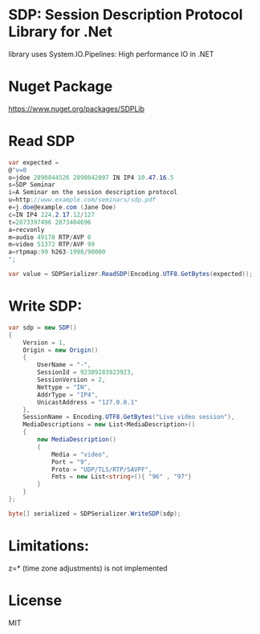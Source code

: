 # SDP: Session Description Protocol Library for .Net

library uses System.IO.Pipelines: High performance IO in .NET

# Nuget Package

https://www.nuget.org/packages/SDPLib

# Read SDP

```csharp
var expected = 
@"v=0
o=jdoe 2890844526 2890842807 IN IP4 10.47.16.5
s=SDP Seminar
i=A Seminar on the session description protocol
u=http://www.example.com/seminars/sdp.pdf
e=j.doe@example.com (Jane Doe)
c=IN IP4 224.2.17.12/127
t=2873397496 2873404696
a=recvonly
m=audio 49170 RTP/AVP 0
m=video 51372 RTP/AVP 99
a=rtpmap:99 h263-1998/90000
";

var value = SDPSerializer.ReadSDP(Encoding.UTF8.GetBytes(expected));

```

# Write SDP:

```csharp
var sdp = new SDP()
{
    Version = 1,
    Origin = new Origin()
    {
        UserName = "-",
        SessionId = 92389283923923,
        SessionVersion = 2,
        Nettype = "IN",
        AddrType = "IP4",
        UnicastAddress = "127.0.0.1"
    },
    SessionName = Encoding.UTF8.GetBytes("Live video session"),
    MediaDescriptions = new List<MediaDescription>()
    {
        new MediaDescription()
        {
            Media = "video",
            Port = "9",
            Proto = "UDP/TLS/RTP/SAVPF",
            Fmts = new List<string>(){ "96" , "97"}
        }
    }
};

byte[] serialized = SDPSerializer.WriteSDP(sdp);

```

# Limitations:

z=* (time zone adjustments) is not implemented


# License 

MIT

